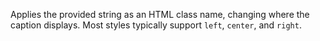Applies the provided string as an HTML class name, changing where the caption displays. Most styles typically support `left`, `center`, and `right`.
